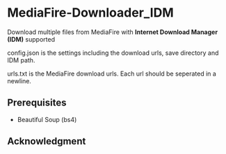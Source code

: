 # MediaFire-Downloader_IDM
Download multiple files from MediaFire with **Internet Download Manager (IDM)** supported

config.json is the settings including the download urls, save directory and IDM path.

urls.txt is the MediaFire download urls. Each url should be seperated in a newline.

## Prerequisites
- Beautiful Soup (bs4)

## Acknowledgment

